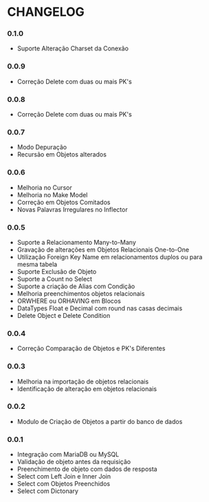 # CHANGELOG

### 0.1.0
* Suporte Alteração Charset da Conexão

### 0.0.9
* Correção Delete com duas ou mais PK's

### 0.0.8
* Correção Delete com duas ou mais PK's

### 0.0.7
* Modo Depuração
* Recursão em Objetos alterados

### 0.0.6
* Melhoria no Cursor
* Melhoria no Make Model
* Correção em Objetos Comitados
* Novas Palavras Irregulares no Inflector

### 0.0.5
* Suporte a Relacionamento Many-to-Many
* Gravação de alterações em Objetos Relacionais One-to-One
* Utilização Foreign Key Name em relacionamentos duplos ou para mesma tabela
* Suporte Exclusão de Objeto
* Suporte a Count no Select
* Suporte a criação de Alias com Condição
* Melhoria preenchimentos objetos relacionais
* ORWHERE ou ORHAVING em Blocos
* DataTypes Float e Decimal com round nas casas decimais
* Delete Object e Delete Condition

### 0.0.4
* Correção Comparação de Objetos e PK's Diferentes

### 0.0.3
* Melhoria na importação de objetos relacionais
* Identificação de alteração em objetos relacionais

### 0.0.2
* Modulo de Criação de Objetos a partir do banco de dados

### 0.0.1
* Integração com MariaDB ou MySQL
* Validação de objeto antes da requisição
* Preenchimento de objeto com dados de resposta
* Select com Left Join e Inner Join
* Select com Objetos Preenchidos
* Select com Dictonary
